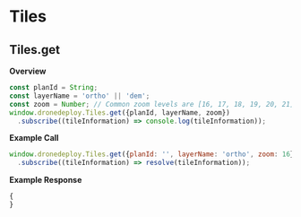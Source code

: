 # Tiles

## Tiles.get

**Overview**
```javascript
const planId = String;
const layerName = 'ortho' || 'dem';
const zoom = Number; // Common zoom levels are [16, 17, 18, 19, 20, 21]
window.dronedeploy.Tiles.get({planId, layerName, zoom})
  .subscribe((tileInformation) => console.log(tileInformation));
```

**Example Call**
```javascript
window.dronedeploy.Tiles.get({planId: '', layerName: 'ortho', zoom: 16})
  .subscribe((tileInformation) => resolve(tileInformation));
```

**Example Response**
```javascript
{
}
```